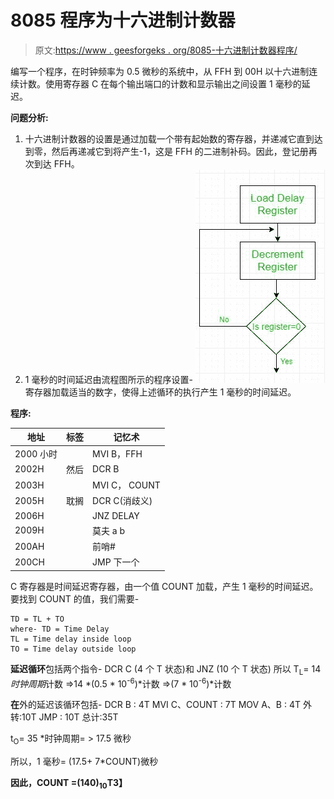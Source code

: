 # 8085 程序为十六进制计数器

> 原文:[https://www . geesforgeks . org/8085-十六进制计数器程序/](https://www.geeksforgeeks.org/8085-program-for-hexadecimal-counter/)

编写一个程序，在时钟频率为 0.5 微秒的系统中，从 FFH 到 00H 以十六进制连续计数。使用寄存器 C 在每个输出端口的计数和显示输出之间设置 1 毫秒的延迟。

**问题分析:**

1.  十六进制计数器的设置是通过加载一个带有起始数的寄存器，并递减它直到达到零，然后再递减它到将产生-1，这是 FFH 的二进制补码。因此，登记册再次到达 FFH。
2.  1 毫秒的时间延迟由流程图所示的程序设置-
    ![time delay](img/f8d096cbfd51bcbe3be6fce986e840ca.png)
    寄存器加载适当的数字，使得上述循环的执行产生 1 毫秒的时间延迟。

**程序:**

| 地址 | 标签 | 记忆术 |
| --- | --- | --- |
| 2000 小时 |  | MVI B，FFH |
| 2002H | 然后 | DCR B |
| 2003H |  | MVI C， COUNT |
| 2005H | 耽搁 | DCR C(消歧义) |
| 2006H |  | JNZ DELAY |
| 2009H |  | 莫夫 a b |
| 200AH |  | 前哨# |
| 200CH |  | JMP 下一个 |

C 寄存器是时间延迟寄存器，由一个值 COUNT 加载，产生 1 毫秒的时间延迟。
要找到 COUNT 的值，我们需要-

```
TD = TL + TO
where- TD = Time Delay
TL = Time delay inside loop
TO = Time delay outside loop

```

**延迟循环**包括两个指令- DCR C (4 个 T 状态)和 JNZ (10 个 T 状态)
所以 T<sub>L</sub>= 14 *时钟周期*计数
=>14 *(0.5 * 10<sup>-6</sup>)*计数
=>(7 * 10<sup>-6</sup>)*计数

**在**外的延迟该循环包括-
DCR B : 4T
MVI C、COUNT : 7T
MOV A、B : 4T
外转:10T
JMP : 10T
总计:35T

t<sub>O</sub>= 35 *时钟周期= > 17.5 微秒

所以，1 毫秒= (17.5+ 7*COUNT)微秒

**因此，COUNT =(140)<sub>10</sub>T3】**